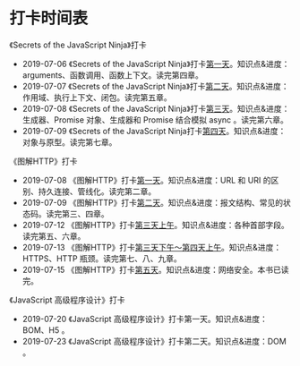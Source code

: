 # 打卡时间表

《Secrets of the JavaScript Ninja》打卡

- 2019-07-06	《Secrets of the JavaScript Ninja》打卡[第一天](https://yeoman.space/2019/06/04/%E9%98%85%E8%AF%BB%E3%80%8AJavaScript%E5%BF%8D%E8%80%85%E7%A7%98%E7%B1%8D%E3%80%8B%E7%AC%AC%E5%9B%9B%E7%AB%A0/)。知识点&进度：arguments、函数调用、函数上下文。读完第四章。
- 2019-07-07	《Secrets of the JavaScript Ninja》打卡[第二天](https://yeoman.space/2019/07/07/%E9%98%85%E8%AF%BB%E3%80%8AJavaScript%E5%BF%8D%E8%80%85%E7%A7%98%E7%B1%8D%E3%80%8B%E7%AC%AC%E4%BA%94%E7%AB%A0/#%E9%80%9A%E8%BF%87%E6%89%A7%E8%A1%8C%E4%B8%8A%E4%B8%8B%E6%96%87%E6%9D%A5%E8%B7%9F%E8%B8%AA%E4%BB%A3%E7%A0%81)。知识点&进度：作用域、执行上下文、闭包。读完第五章。
- 2019-07-08	《Secrets of the JavaScript Ninja》打卡[第三天](https://yeoman.space/2019/07/08/%E9%98%85%E8%AF%BB%E3%80%8AJavaScript%E5%BF%8D%E8%80%85%E7%A7%98%E7%B1%8D%E3%80%8B%E7%AC%AC%E5%85%AD%E7%AB%A0/#%E4%BD%BF%E7%94%A8%E7%94%9F%E6%88%90%E5%99%A8%E5%87%BD%E6%95%B0)。知识点&进度：生成器、Promise 对象、生成器和 Promise 结合模拟 async 。读完第六章。
- 2019-07-09	《Secrets of the JavaScript Ninja打卡[第四天](https://yeoman.space/2019/07/09/%E9%98%85%E8%AF%BB%E3%80%8AJavaScript%E5%BF%8D%E8%80%85%E7%A7%98%E7%B1%8D%E3%80%8B%E7%AC%AC%E4%B8%83%E7%AB%A0/#%E5%8E%9F%E5%9E%8B%E4%B8%8E%E5%AE%9E%E4%BE%8B)。知识点&进度：对象与原型。读完第七章。



《图解HTTP》打卡

- 2019-07-08	《图解HTTP》打卡[第一天](https://yeoman.space/2019/07/08/%E3%80%8A%E5%9B%BE%E8%A7%A3HTTP%E3%80%8B%E7%AC%94%E8%AE%B0%EF%BC%88%E4%B8%80%EF%BC%89/#chapter-1)。知识点&进度：URL 和 URI 的区别、持久连接、管线化。读完第二章。
- 2019-07-09	《图解HTTP》打卡[第二天](https://yeoman.space/2019/07/09/%E3%80%8A%E5%9B%BE%E8%A7%A3HTTP%E3%80%8B%E7%AC%94%E8%AE%B0%EF%BC%88%E4%BA%8C%EF%BC%89/#%E6%8A%A5%E6%96%87%E7%BB%93%E6%9E%84)。知识点&进度：报文结构、常见的状态码。读完第三、四章。
- 2019-07-12	《图解HTTP》打卡[第三天上午](https://yeoman.space/2019/07/10/%E3%80%8A%E5%9B%BE%E8%A7%A3HTTP%E3%80%8B%E7%AC%94%E8%AE%B0%EF%BC%88%E4%B8%89%EF%BC%89/)。知识点&进度：各种首部字段。读完第五、六章。
- 2019-07-13	《图解HTTP》打卡[第三天下午～第四天上午](https://yeoman.space/2019/07/12/%E3%80%8A%E5%9B%BE%E8%A7%A3HTTP%E3%80%8B%E7%AC%94%E8%AE%B0%EF%BC%88%E5%9B%9B%EF%BC%89/)。知识点&进度：HTTPS、HTTP 瓶颈。读完第七、八、九章。
- 2019-07-15	《图解HTTP》打卡[第五天]([https://yeoman.space/2019/07/14/%E3%80%8A%E5%9B%BE%E8%A7%A3HTTP%E3%80%8B%E7%AC%94%E8%AE%B0%EF%BC%88%E4%BA%94%EF%BC%89/#chapter-11](https://yeoman.space/2019/07/14/《图解HTTP》笔记（五）/#chapter-11))。知识点&进度：网络安全。本书已读完。



《JavaScript 高级程序设计》打卡

- 2019-07-20	《JavaScript 高级程序设计》打卡第一天。知识点&进度：BOM、H5 。
- 2019-07-23	《JavaScript 高级程序设计》打卡第二天。知识点&进度：DOM 。